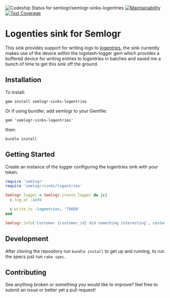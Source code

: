 ![Codeship Status for semlogr/semlogr-sinks-logentries](https://codeship.com/projects/9677cdd0-8768-0134-57f3-36c2ccf79a16/status?branch=master)
[![Maintainability](https://api.codeclimate.com/v1/badges/6209103d407f5483a216/maintainability)](https://codeclimate.com/github/semlogr/semlogr-sinks-logentries/maintainability)
[![Test Coverage](https://api.codeclimate.com/v1/badges/6209103d407f5483a216/test_coverage)](https://codeclimate.com/github/semlogr/semlogr-sinks-logentries/test_coverage)

# Logenties sink for Semlogr

This sink provides support for writing logs to [logentries](https://logentries.com/), the sink currently makes use of the device within the logstash-logger gem which provides a buffered device
for writing entries to logentries in batches and saved me a bunch of time to get this sink off the ground.

## Installation

To install:

    gem install semlogr-sinks-logentries

Or if using bundler, add semlogr to your Gemfile:

    gem 'semlogr-sinks-logentries'

then:

    bundle install

## Getting Started

Create an instance of the logger configuring the logentries sink with your token.

```ruby
require 'semlogr'
require 'semlogr/sinks/logentries'

Semlogr.logger = Semlogr.create_logger do |c|
  c.log_at :info

  c.write_to :logentries, 'TOKEN'
end

Semlogr.info('Customer {customer_id} did something interesting', customer_id: 1234)
```

## Development

After cloning the repository run `bundle install` to get up and running, to run the specs just run `rake spec`.

## Contributing

See anything broken or something you would like to improve? feel free to submit an issue or better yet a pull request!
